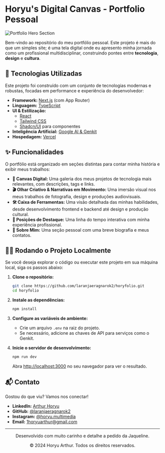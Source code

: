 # Horyu's Digital Canvas - Portfolio Pessoal

![Portfolio Hero Section](https://i.ibb.co/RTBFm7Hn/envato-labs-image-edit-1.png)

Bem-vindo ao repositório do meu portfólio pessoal. Este projeto é mais do que um simples site; é uma tela digital onde eu apresento minha jornada como um profissional multidisciplinar, construindo pontes entre **tecnologia**, **design** e **cultura**.

## 🚀 Tecnologias Utilizadas

Este projeto foi construído com um conjunto de tecnologias modernas e robustas, focadas em performance e experiência do desenvolvedor:

- **Framework:** [Next.js](https://nextjs.org/) (com App Router)
- **Linguagem:** [TypeScript](https://www.typescriptlang.org/)
- **UI & Estilização:**
  - [React](https://reactjs.org/)
  - [Tailwind CSS](https://tailwindcss.com/)
  - [Shadcn/UI](https://ui.shadcn.com/) para componentes
- **Inteligência Artificial:** [Google AI & Genkit](https://firebase.google.com/docs/genkit)
- **Hospedagem:** [Vercel](https://vercel.com/)

## ✨ Funcionalidades

O portfólio está organizado em seções distintas para contar minha história e exibir meus trabalhos:

- **🎨 Canvas Digital:** Uma galeria dos meus projetos de tecnologia mais relevantes, com descrições, tags e links.
- **🎬 Olhar Criativo & Narrativas em Movimento:** Uma imersão visual nos meus trabalhos de fotografia, design e produções audiovisuais.
- **🛠️ Caixa de Ferramentas:** Uma visão detalhada das minhas habilidades, desde desenvolvimento frontend e backend até design e produção cultural.
- **💼 Posições de Destaque:** Uma linha do tempo interativa com minha experiência profissional.
- **👤 Sobre Mim:** Uma seção pessoal com uma breve biografia e meus contatos.

## 🏃‍♂️ Rodando o Projeto Localmente

Se você deseja explorar o código ou executar este projeto em sua máquina local, siga os passos abaixo:

1.  **Clone o repositório:**
    ```bash
    git clone https://github.com/laranjaeragnarok2/horyfolio.git
    cd horyfolio
    ```

2.  **Instale as dependências:**
    ```bash
    npm install
    ```

3.  **Configure as variáveis de ambiente:**
    - Crie um arquivo `.env` na raiz do projeto.
    - Se necessário, adicione as chaves de API para serviços como o Genkit.

4.  **Inicie o servidor de desenvolvimento:**
    ```bash
    npm run dev
    ```

    Abra [http://localhost:3000](http://localhost:3000) no seu navegador para ver o resultado.

## 📬 Contato

Gostou do que viu? Vamos nos conectar!

- **LinkedIn:** [Arthur Horyu](https://www.linkedin.com/in/arthur-horyu-128933363/)
- **GitHub:** [@laranjaeragnarok2](https://github.com/laranjaeragnarok2)
- **Instagram:** [@horyu.multimedia](https://www.instagram.com/horyu.multimedia/)
- **Email:** 1horyuarthur@gmail.com

---

<p align="center">
  Desenvolvido com muito carinho e detalhe a pedido da Jaqueline.
</p>
<p align="center">
  &copy; 2024 Horyu Arthur. Todos os direitos reservados.
</p>
